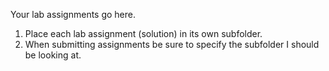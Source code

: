 Your lab assignments go here. 

1. Place each lab assignment (solution) in its own subfolder.
1. When submitting assignments be sure to specify the subfolder I should be looking at.
